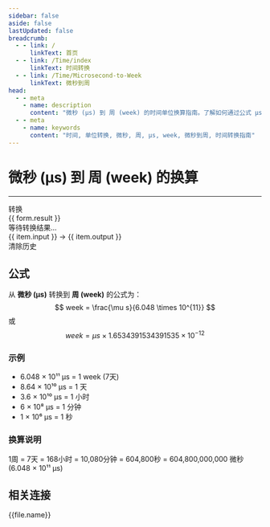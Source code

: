 ```yaml
---
sidebar: false
aside: false
lastUpdated: false
breadcrumb:
  - - link: /
      linkText: 首页
  - - link: /Time/index
      linkText: 时间转换
  - - link: /Time/Microsecond-to-Week
      linkText: 微秒到周
head:
  - - meta
    - name: description
      content: "微秒 (μs) 到 周 (week) 的时间单位换算指南。了解如何通过公式 μs ÷ 604,800,000,000 转换为周。"
  - - meta
    - name: keywords
      content: "时间, 单位转换, 微秒, 周, μs, week, 微秒到周, 时间转换指南"
---
```

# 微秒 (μs) 到 周 (week) 的换算

---
<script setup>
import { onMounted, reactive, inject, ref } from 'vue'
import { NButton, NForm, NFormItem, NInput, NInputNumber, NSelect, NCard, useMessage, NList, NListItem } from 'naive-ui'
import { defineClientComponent } from 'vitepress'
import { Time } from '../../files';

const convert = inject('convert')

const form = reactive({
  number: null,
  result: '',
  history: []
})

const message = useMessage()

const convertHandler = () => {
  const input = parseFloat(form.number)
  
  if (isNaN(input)) {
    message.error('请输入有效的数字')
    form.result = ''
    return
  }
  
  if (input < 0) {
    message.error('请输入非负数')
    form.result = ''
    return
  }

  const convertedValue = input / 604800000000
  const formattedValue = convertedValue > 1e-6 ? convertedValue.toFixed(15) : convertedValue.toExponential(15)
  form.result = `${input}μs = ${formattedValue}week`
  
  // 添加到历史记录
  form.history.unshift({
    id: Date.now(),
    input: `${input}μs`,
    output: `${formattedValue}week`
  })
}

const clearHistory = () => {
  form.history = []
  message.success('历史记录已清除')
}
</script>

<n-form size="large" :model="form">
  <n-form-item label="微秒 (μs)">
    <n-input-number v-model:value="form.number" placeholder="输入微秒" style="width: 100%" :show-button="true" />
  </n-form-item>
  <n-form-item>
    <n-button type="primary" @click="convertHandler" block>转换</n-button>
  </n-form-item>
</n-form>

<n-card title="换算结果" :bordered="false" :hoverable="true">
  <div v-if="form.result" class="result-display">{{ form.result }}</div>
  <div v-else class="no-result">等待转换结果...</div>
</n-card>

<n-card title="转换历史" :bordered="false" :hoverable="true" v-if="form.history.length > 0">
  <n-list>
    <n-list-item v-for="item in form.history" :key="item.id">
      <div class="history-item">
        <span class="history-input">{{ item.input }}</span>
        <span class="history-arrow">→</span>
        <span class="history-output">{{ item.output }}</span>
      </div>
    </n-list-item>
  </n-list>
  <n-button @click="clearHistory" block style="margin-top: 10px;">清除历史</n-button>
</n-card>

## 公式

从 **微秒 (μs)** 转换到 **周 (week)** 的公式为：
$$ week = \frac{\mu s}{6.048 \times 10^{11}} $$
或
$$ week = \mu s \times 1.6534391534391535 \times 10^{-12} $$

### 示例
- 6.048 × 10¹¹ μs = 1 week (7天)
- 8.64 × 10¹⁰ μs = 1 天
- 3.6 × 10¹⁰ μs = 1 小时
- 6 × 10⁸ μs = 1 分钟
- 1 × 10⁶ μs = 1 秒

### 换算说明
1周 = 7天 = 168小时 = 10,080分钟 = 604,800秒 = 604,800,000,000 微秒 (6.048 × 10¹¹ μs)
## 相关连接
<n-grid x-gap="12" :cols="4">
  <n-gi v-for="(file, index) in Time" :key="index">
    <n-button
      text
      tag="a"
      :href="file.path"
      type="primary"
    >
      {{file.name}}
    </n-button>
  </n-gi>
</n-grid>